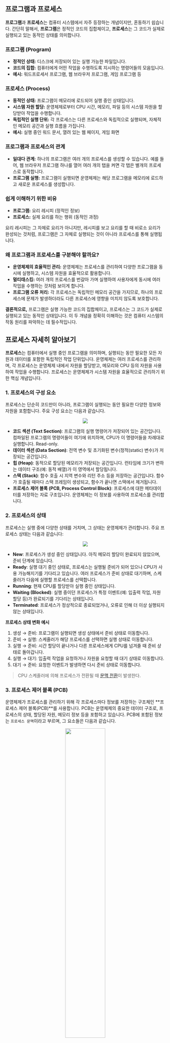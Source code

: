 ## 프로그램과 프로세스

**프로그램**과 **프로세스**는 컴퓨터 시스템에서 자주 등장하는 개념이지만, 혼동하기 쉽습니다. 간단히 말해서, **프로그램**은 정적인 코드의 집합체이고, **프로세스**는 그 코드가 실제로 실행되고 있는 동적인 상태를 의미합니다.

### 프로그램 (Program)

* **정적인 상태:** 디스크에 저장되어 있는 실행 가능한 파일입니다.
* **코드의 집합:** 컴퓨터에게 어떤 작업을 수행하도록 지시하는 명령어들의 모음입니다.
* **예시:** 워드프로세서 프로그램, 웹 브라우저 프로그램, 게임 프로그램 등

### 프로세스 (Process)

* **동적인 상태:** 프로그램이 메모리에 로드되어 실행 중인 상태입니다.
* **시스템 자원 할당:** 운영체제로부터 CPU 시간, 메모리, 파일 등의 시스템 자원을 할당받아 작업을 수행합니다.
* **독립적인 실행 단위:** 각 프로세스는 다른 프로세스와 독립적으로 실행되며, 자체적인 메모리 공간과 실행 흐름을 가집니다.
* **예시:** 실행 중인 워드 문서, 열려 있는 웹 페이지, 게임 화면

### 프로그램과 프로세스의 관계

* **일대다 관계:** 하나의 프로그램은 여러 개의 프로세스를 생성할 수 있습니다. 예를 들어, 웹 브라우저 프로그램 하나를 열어 여러 개의 탭을 켜면 각 탭은 별개의 프로세스로 동작합니다.
* **프로그램 실행:** 프로그램이 실행되면 운영체제는 해당 프로그램을 메모리에 로드하고 새로운 프로세스를 생성합니다.

### 쉽게 이해하기 위한 비유

* **프로그램:** 요리 레시피 (정적인 정보)
* **프로세스:** 실제 요리를 하는 행위 (동적인 과정)

요리 레시피는 그 자체로 요리가 아니지만, 레시피를 보고 요리를 할 때 비로소 요리가 완성되는 것처럼, 프로그램은 그 자체로 실행되는 것이 아니라 프로세스를 통해 실행됩니다.

### 왜 프로그램과 프로세스를 구분해야 할까요?

* **운영체제의 효율적인 관리:** 운영체제는 프로세스를 관리하여 다양한 프로그램을 동시에 실행하고, 시스템 자원을 효율적으로 활용합니다.
* **멀티태스킹:** 여러 개의 프로세스를 번갈아 가며 실행하여 사용자에게 동시에 여러 작업을 수행하는 것처럼 보이게 합니다.
* **프로그램 오류 처리:** 각 프로세스는 독립적인 메모리 공간을 가지므로, 하나의 프로세스에 문제가 발생하더라도 다른 프로세스에 영향을 미치지 않도록 보호합니다.

**결론적으로,** 프로그램은 실행 가능한 코드의 집합체이고, 프로세스는 그 코드가 실제로 실행되고 있는 동적인 상태입니다. 이 두 개념을 정확히 이해하는 것은 컴퓨터 시스템의 작동 원리를 파악하는 데 필수적입니다.

## 프로세스 자세히 알아보기

**프로세스**는 컴퓨터에서 실행 중인 프로그램을 의미하며, 실행되는 동안 필요한 모든 자원과 데이터를 포함한 독립적인 작업 단위입니다. 운영체제는 여러 프로세스를 관리하며, 각 프로세스는 운영체제 내에서 자원을 할당받고, 메모리와 CPU 등의 자원을 사용하여 작업을 수행합니다. 프로세스는 운영체제가 시스템 자원을 효율적으로 관리하기 위한 핵심 개념입니다.

### 1. 프로세스의 구성 요소

프로세스는 단순히 코드만이 아니라, 프로그램이 실행되는 동안 필요한 다양한 정보와 자원을 포함합니다. 주요 구성 요소는 다음과 같습니다.

<p align="center">
  <img src="../이미지%20폴더/프로세스%20구조.png">
</p>

- **코드 섹션 (Text Section)**: 프로그램의 실행 명령어가 저장되어 있는 공간입니다. 컴파일된 프로그램의 명령어들이 여기에 위치하며, CPU가 이 명령어들을 차례대로 실행합니다. Read-only.
- **데이터 섹션 (Data Section)**: 전역 변수 및 초기화된 변수(정적(static) 변수)가 저장되는 공간입니다.
- **힙 (Heap)**: 동적으로 할당된 메모리가 저장되는 공간입니다. 런타임에 크기가 변하는 데이터 구조(예: 동적 배열)가 이 영역에서 할당됩니다.
- **스택 (Stack)**: 함수 호출 시 지역 변수와 리턴 주소 등을 저장하는 공간입니다. 함수가 호출될 때마다 스택 프레임이 생성되고, 함수가 끝나면 스택에서 제거됩니다.
- **프로세스 제어 블록 (PCB, Process Control Block)**: 프로세스에 대한 메타데이터를 저장하는 자료 구조입니다. 운영체제는 이 정보를 사용하여 프로세스를 관리합니다.

### 2. 프로세스의 상태

프로세스는 실행 중에 다양한 상태를 거치며, 그 상태는 운영체제가 관리합니다. 주요 프로세스 상태는 다음과 같습니다:

<p align="center">
  <img src="../이미지%20폴더/프로세스%20상태.png">
</p>

- **New**: 프로세스가 생성 중인 상태입니다. 아직 메모리 할당이 완료되지 않았으며, 준비 단계에 있습니다.
- **Ready**: 실행 대기 중인 상태로, 프로세스는 실행될 준비가 되어 있으나 CPU가 사용 가능해지기를 기다리고 있습니다. 여러 프로세스가 준비 상태로 대기하며, 스케줄러가 다음에 실행할 프로세스를 선택합니다.
- **Running**: 현재 CPU를 할당받아 실행 중인 상태입니다.
- **Waiting (Blocked)**: 실행 중이던 프로세스가 특정 이벤트(예: 입출력 작업, 자원 할당 등)가 완료되기를 기다리는 상태입니다.
- **Terminated**: 프로세스가 정상적으로 종료되었거나, 오류로 인해 더 이상 실행되지 않는 상태입니다.

**프로세스 상태 변화 예시**
1. 생성 → 준비: 프로그램이 실행되면 생성 상태에서 준비 상태로 이동합니다.
2. 준비 → 실행: 스케줄러가 해당 프로세스를 선택하면 실행 상태로 이동합니다.
3. 실행 → 준비: 시간 할당이 끝나거나 다른 프로세스에게 CPU를 넘겨줄 때 준비 상태로 돌아갑니다.
4. 실행 → 대기: 입출력 작업을 요청하거나 자원을 요청할 때 대기 상태로 이동합니다.
5. 대기 → 준비: 요청한 이벤트가 발생하면 다시 준비 상태로 이동합니다.

> CPU 스켸줄러에 의해 프로세스가 전환될 때 [문맥 전환](./세부%20개념/문맥%20전환.md)이 발생한다.

### 3. 프로세스 제어 블록 (PCB)

운영체제가 프로세스를 관리하기 위해 각 프로세스마다 정보를 저장하는 구조체인 **프로세스 제어 블록(PCB)**를 사용합니다. PCB는 운영체제의 중요한 데이터 구조로, 프로세스의 상태, 할당된 자원, 메모리 정보 등을 포함하고 있습니다. PCB에 포함된 정보는 `프로세스 문맥`이라고 부르며, 그 요소들은 다음과 같습니다.

<p align="center">
  <img src="../이미지%20폴더/PCB.png"  width="50%" height="50%">
</p>

- **프로세스 ID**: 각 프로세스에 할당된 고유 식별자입니다.
- **프로세스 상태**: 해당 프로세스가 New, Ready, Running, Waiting, Terminated 중 어느 상태에 있는지 나타냅니다.
- **프로그램 카운터**: 다음에 실행할 명령어의 주소를 저장합니다.
- **레지스터 값**: 프로세스가 사용 중인 CPU 레지스터의 값입니다. 프로세스가 중단될 경우 이 값이 PCB에 저장됩니다.
- **메모리 관리 정보**: 프로세스가 사용하는 메모리 영역의 시작 주소와 크기 정보입니다.
- **CPU 스케줄링 정보**: 프로세스의 우선순위, 할당된 시간, 대기 시간 등의 스케줄링 정보를 포함합니다.

[더 자세한 내용](./세부%20개념/프로세스%20제어%20블록.md)

### 4. 프로세스 생성과 종료

#### 프로세스 생성
프로세스는 다른 프로세스에 의해 생성될 수 있습니다. 운영체제는 부모 프로세스가 자식 프로세스를 생성하는 형태로 동작하며, 자식 프로세스는 부모 프로세스의 일부 자원을 상속받습니다.

- **`fork()` 시스템 호출**: Unix 기반 운영체제에서 `fork()` 호출을 통해 새로운 프로세스가 생성됩니다. 부모 프로세스는 자식 프로세스의 ID를 반환받으며, 자식 프로세스는 부모 프로세스의 복사본으로 생성됩니다. [더 자세한 내용](./세부%20개념/fork함수.md)
- **`exec()` 시스템 호출**: 새로운 프로세스가 생성된 후, `exec()` 시스템 호출을 통해 자식 프로세스의 메모리에 새로운 프로그램이 로드되어 실행됩니다. [더 자세한 내용](./세부%20개념/exec함수.md)

#### 프로세스 종료
프로세스는 작업을 완료하거나 강제로 종료될 수 있습니다.

- **정상 종료**: 프로세스가 실행을 완료하고 `exit()` 시스템 호출을 통해 종료됩니다. 이때 모든 자원이 운영체제로 반환됩니다.
- **비정상 종료**: 프로세스가 오류를 만나거나 부모 프로세스에 의해 강제 종료될 경우 발생합니다. 자식 프로세스는 부모 프로세스에 종료 상태를 보고하고 모든 자원을 해제합니다.

### 5. 프로세스 스케줄링

운영체제는 여러 프로세스를 효율적으로 관리하기 위해 **스케줄링 알고리즘**을 사용하여 CPU 시간을 할당합니다. 스케줄링 알고리즘은 프로세스가 효율적으로 실행되도록 CPU 사용을 제어하며, 다음과 같은 방식으로 구분됩니다:

- **비선점형 스케줄링**: 프로세스가 한 번 CPU를 할당받으면 자발적으로 종료하거나 입출력 대기로 전환되기 전까지 CPU를 계속 사용합니다. (예: FIFO, SJF)
- **선점형 스케줄링**: 프로세스는 CPU 사용 중에 더 높은 우선순위의 프로세스가 들어오면 CPU를 뺏길 수 있습니다. (예: 라운드 로빈, 우선순위 스케줄링)

### 6. 프로세스 간 통신 (IPC)

프로세스는 독립적이지만, 여러 프로세스가 협력 작업을 할 때는 서로 데이터를 주고받아야 합니다. 이를 **프로세스 간 통신(IPC, Inter-Process Communication)**이라고 합니다. IPC의 주요 방식은 다음과 같습니다:

- **파이프 (Pipes)**: 하나의 프로세스가 다른 프로세스에 데이터를 전송할 수 있는 일종의 데이터 흐름 통로입니다.
- **메시지 큐 (Message Queues)**: 메시지 큐는 프로세스가 메시지를 주고받을 수 있도록 해주는 큐 구조의 데이터 전송 방법입니다.
- **공유 메모리 (Shared Memory)**: 프로세스 간에 메모리 영역을 공유하여 데이터를 주고받는 방식입니다. 가장 빠른 통신 방법이지만 동기화 문제가 발생할 수 있습니다.
- **소켓 (Sockets)**: 네트워크를 통해 다른 프로세스와 데이터를 주고받을 때 사용됩니다.

[더 자세한 내용](./세부%20개념/IPC.md)

### 7. 프로세스와 스레드의 차이

프로세스와 스레드는 기본적으로 작업 단위라는 점에서는 유사하지만, 다음과 같은 차이가 있습니다:

- **프로세스**: 각각 독립된 메모리 공간을 사용하며, 각 프로세스는 서로 격리되어 있습니다.
- **스레드**: 하나의 프로세스 내에서 실행되며, 같은 메모리 공간을 공유합니다. 스레드는 서로 간의 자원 접근이 빠르지만, 동기화 문제가 발생할 수 있습니다.

### 8. 프로세스의 중요성

프로세스는 운영체제가 시스템 자원을 효율적으로 관리하고, 여러 작업을 동시에 처리할 수 있게 해주는 핵심 요소입니다. 현대의 멀티태스킹 시스템에서는 수많은 프로세스가 동시에 실행되며, 운영체제가 이 프로세스들을 관리하고 조율합니다. 각 프로세스는 독립적으로 실행되지만, 시스템 자원을 경쟁하기 때문에 운영체제가 적절히 자원을 배분하고 조정하는 것이 매우 중요합니다.


## 멀티 프로세스
**멀티 프로세스(Multi-process)**는 하나의 컴퓨터에서 여러 개의 프로세스를 동시에 실행하여 작업을 병렬로 처리하는 방식입니다. 멀티 프로세스는 각 프로세스가 독립된 메모리 공간을 가지며, 운영체제가 이들을 스케줄링하여 CPU 시간을 할당합니다. 이러한 구조는 안정성과 확장성 면에서 유리하며, 다양한 운영체제에서 널리 사용됩니다.

### 1. 멀티 프로세스의 개념

멀티 프로세스는 **다중 작업을 동시에 수행**하는 방식으로, 각 프로세스는 고유의 메모리 공간과 자원을 가지고 독립적으로 실행됩니다. 프로세스끼리 직접적인 메모리 공유는 하지 않지만, **프로세스 간 통신(IPC, Inter-Process Communication)**을 통해 데이터를 주고받을 수 있습니다.

#### 주요 특징:
- **독립성**: 각 프로세스는 다른 프로세스와 별도의 메모리 공간을 사용하기 때문에 한 프로세스의 오류가 다른 프로세스에 영향을 미치지 않습니다.
- **병렬 처리**: 여러 프로세스가 동시에 실행되면서 CPU의 여러 코어를 효율적으로 활용합니다. 각 코어가 하나의 프로세스를 처리할 수 있어 멀티코어 시스템에서 성능이 크게 향상됩니다.
- **프로세스 간 통신 필요**: 프로세스가 서로 독립적이기 때문에, 데이터나 상태를 공유하려면 특정 통신 메커니즘(예: 파이프, 소켓, 메시지 큐)을 사용해야 합니다.

### 2. 멀티 프로세스의 장점

1. **안정성**: 프로세스가 독립적으로 실행되기 때문에, 하나의 프로세스가 비정상적으로 종료되거나 문제가 생겨도 다른 프로세스에는 영향을 미치지 않습니다. 이로 인해 시스템의 안정성이 향상됩니다.
2. **메모리 보호**: 각 프로세스는 독립된 메모리 공간을 가지고 있어, 다른 프로세스의 메모리를 침범하거나 데이터 충돌이 발생할 가능성이 적습니다.
3. **병렬성 활용**: 멀티코어 시스템에서는 각 프로세스가 다른 코어에서 동시에 실행될 수 있으므로 CPU 자원을 최대로 활용하여 병렬 처리를 극대화할 수 있습니다.

### 3. 멀티 프로세스의 단점

1. **오버헤드**: 프로세스 간 독립성을 유지하기 위해, 프로세스가 생성되거나 종료될 때 많은 시스템 자원이 사용됩니다. 특히, 프로세스 간 데이터 교환 시 복잡한 통신 방식이 필요하며, 그로 인해 성능 저하가 발생할 수 있습니다.
2. **프로세스 간 통신의 복잡성**: 멀티 프로세스 환경에서는 데이터 공유가 직접적으로 불가능하므로, IPC 메커니즘을 통해 데이터를 주고받아야 합니다. 이 과정은 복잡하고 성능에 부정적인 영향을 미칠 수 있습니다.
3. **메모리 사용량 증가**: 각 프로세스가 독립된 메모리 공간을 사용하기 때문에 메모리 사용량이 많아집니다. 대규모 멀티 프로세스를 사용하는 경우, 메모리 자원이 빨리 고갈될 수 있습니다.

### 4. 멀티 프로세스의 예시

멀티 프로세스는 웹 서버, 데이터베이스 서버, 컴파일러 등 다양한 시스템에서 사용됩니다. 웹 서버의 경우, 각각의 클라이언트 요청을 별도의 프로세스로 처리함으로써 병렬 처리를 구현합니다.

#### 예시: `fork()`와 `exec()`를 사용한 멀티 프로세스
C 언어에서 멀티 프로세스를 구현할 때, `fork()`를 사용하여 자식 프로세스를 생성하고, `exec()`를 사용하여 다른 프로그램을 실행할 수 있습니다.

```c
#include <stdio.h>
#include <unistd.h>
#include <sys/wait.h>

int main() {
    pid_t pid;

    // 새로운 프로세스를 생성
    pid = fork();

    if (pid == 0) {
        // 자식 프로세스: 새로운 프로그램 실행
        printf("This is the child process.\n");
        execlp("/bin/ls", "ls", (char *)NULL);  // ls 명령어 실행
    } else if (pid > 0) {
        // 부모 프로세스: 자식 프로세스가 끝날 때까지 대기
        wait(NULL);
        printf("Child process finished.\n");
    } else {
        printf("Fork failed!\n");
    }

    return 0;
}
```

- 이 코드는 `fork()`로 자식 프로세스를 생성한 후, 자식 프로세스에서 `ls` 명령어를 실행합니다. 부모 프로세스는 자식이 종료될 때까지 `wait()`로 대기합니다.

### 5. 멀티 프로세스의 활용 사례

#### 5.1. 웹 서버
웹 서버는 다중 사용자의 요청을 처리할 때 멀티 프로세스를 사용합니다. 각 클라이언트의 요청은 별도의 프로세스로 처리되며, 이를 통해 서버는 병렬로 여러 요청을 처리할 수 있습니다. 예를 들어, **Apache** 웹 서버는 새로운 클라이언트 요청이 들어올 때마다 새로운 프로세스를 생성하여 요청을 처리합니다.

#### 5.2. 데이터베이스 서버
데이터베이스 서버도 멀티 프로세스를 사용하여 여러 클라이언트의 질의(query)를 동시에 처리합니다. **PostgreSQL** 같은 데이터베이스 시스템은 클라이언트의 질의를 각기 다른 프로세스로 처리하여 성능을 높이고, 장애가 발생하더라도 다른 프로세스에 영향을 주지 않도록 합니다.

#### 5.3. 컴파일러
컴파일러는 코드를 컴파일할 때 여러 프로세스를 동시에 사용하여 코드의 여러 부분을 병렬로 처리할 수 있습니다. 특히 대규모 프로젝트에서는 파일 단위로 병렬 컴파일을 수행하여 컴파일 시간을 크게 줄일 수 있습니다.

### 6. 멀티 프로세스와 멀티 스레드 비교

- **멀티 프로세스**: 프로세스마다 독립된 메모리 공간을 사용하고, 서로 간섭하지 않습니다. 안정성이 높지만, 메모리 사용이 많고 프로세스 간 통신이 복잡합니다.
- **멀티 스레드**: 하나의 프로세스 내에서 여러 스레드가 실행됩니다. 스레드들은 메모리를 공유하기 때문에 통신이 간단하지만, 공유 자원을 사용하는 과정에서 동기화 문제가 발생할 수 있습니다. 

멀티 프로세스는 주로 안정성과 독립성이 중요한 상황에서 사용되며, 멀티 스레드는 성능과 자원 공유가 중요한 상황에서 사용됩니다.

---

### 요약

- **멀티 프로세스**는 여러 프로세스가 동시에 실행되며, 각 프로세스는 독립적인 메모리 공간을 가지고 병렬로 작업을 처리합니다.
- 멀티코어 시스템에서 성능을 극대화할 수 있으며, 하나의 프로세스가 비정상 종료되더라도 다른 프로세스에는 영향을 주지 않는 안정성을 제공합니다.
- 다만, 메모리 사용량이 크고, 프로세스 간 통신이 복잡하다는 단점이 있습니다.
- 웹 서버, 데이터베이스 서버 등에서 병렬 처리를 위해 자주 사용됩니다.